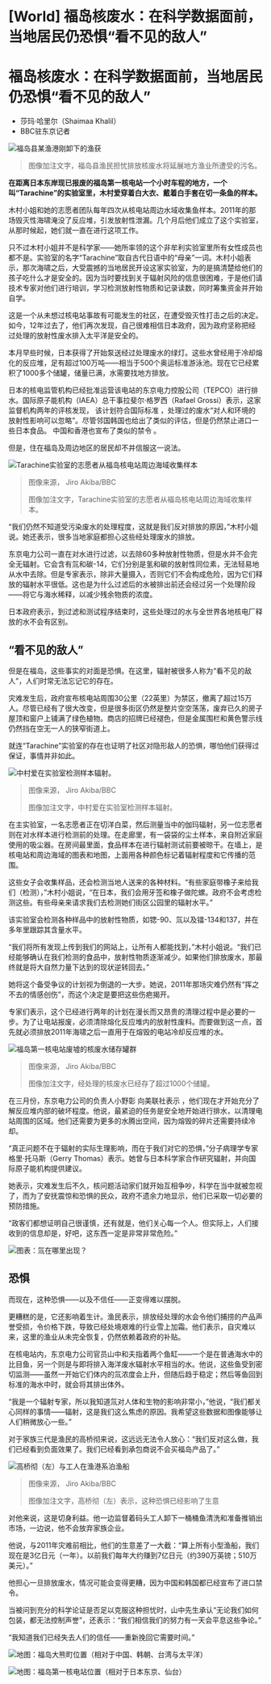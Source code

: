 # [World] 福岛核废水：在科学数据面前，当地居民仍恐惧“看不见的敌人”

#  福岛核废水：在科学数据面前，当地居民仍恐惧“看不见的敌人”

  * 莎玛·哈里尔（Shaimaa Khalil） 
  * BBC驻东京记者 


![福岛县某渔港刚卸下的渔获](_130381024_jex_11221011_de31.jpg)

> 图像加注文字，福岛县渔民担忧排放核废水将延展地方渔业所遭受的污名。

**在距离日本东岸现已报废的福岛第一核电站一个小时车程的地方，一个叫“Tarachine”的实验室里，木村爱穿着白大衣、戴着白手套在切一条鱼的样本。**

木村小姐和她的志愿者团队每年四次从核电站周边水域收集鱼样本。2011年的那场毁灭性海啸淹没了反应堆，引发放射性泄漏。几个月后他们成立了这个实验室，从那时候起，她们就一直在进行这项工作。

只不过木村小姐并不是科学家——她所率领的这个非牟利实验室里所有女性成员也都不是。实验室的名字“Tarachine”取自古代日语中的“母亲”一词。木村小姐表示，那次海啸之后，大受震撼的当地居民开设这家实验室，为的是搞清楚给他们的孩子吃什么才是安全的。因为当时要找到关于辐射风险的信息很困难，于是他们请技术专家对他们进行培训，学习检测放射性物质和记录读数，同时筹集资金并开始自学。

这是一个从未想过核电站事故有可能发生的社区，在遭受毁灭性打击之后的决定。如今，12年过去了，他们再次发现，自己很难相信日本政府，因为政府坚称把经过处理的放射性废水排入太平洋是安全的。


本月早些时候，日本获得了开始泵送经过处理废水的绿灯。这些水曾经用于冷却熔化的反应堆，足有超过100万吨——相当于500个奥运标准游泳池。现在它已经累积了1000多个储罐，储量已满，水需要找地方排放。

日本的核电监管机构已经批准运营该电站的东京电力控股公司（TEPCO）进行排水。国际原子能机构（IAEA）总干事拉斐尔·格罗西（Rafael Grossi）表示，这家监督机构两年的评核发现， 该计划符合国际标准  ，处理过的废水“对人和环境的放射性影响可以忽略”。尽管邻国韩国也给出了类似的评估，但是仍然禁止进口一些日本食品。 中国和香港也宣布了类似的禁令  。

但是，住在福岛及周边地区的居民却不并信服这一说法。

![Tarachine实验室的志愿者从福岛核电站周边海域收集样本](_130371927_34655774-25f6-45a1-a066-998e217e40cf.jpg)

> 图像来源，  Jiro Akiba/BBC
>
> 图像加注文字，Tarachine实验室的志愿者从福岛核电站周边海域收集样本。

“我们仍然不知道受污染废水的处理程度，这就是我们反对排放的原因，”木村小姐说。她还表示，很多当地家庭都担心这些经处理废水的排放。

东京电力公司一直在对水进行过滤，以去除60多种放射性物质，但是水并不会完全无辐射。它会含有氚和碳-14，它们分别是氢和碳的放射性同位素，无法轻易地从水中去除。但是专家表示，除非大量摄入，否则它们不会构成危险，因为它们释放的辐射水平很低。这也是为什么过滤后的水被排出前还会经过另一个处理阶段——将它与海水稀释，以减少残余物质的浓度。

日本政府表示，到过滤和测试程序结束时，这些处理过的水与全世界各地核电厂释放的水不会有区别。

##  “看不见的敌人”

但是在福岛，这些事实的对面是恐惧。在这里，辐射被很多人称为“看不见的敌人”，人们时常无法忘记它的存在。

灾难发生后，政府宣布核电站周围30公里（22英里）为禁区，撤离了超过15万人。尽管已经有了很大改变，但是很多街区仍然是整片空空荡荡，废弃已久的房子屋顶和窗户上铺满了绿色植物。商店的招牌已经褪色，但是金属围栏和黄色警示线仍然挡在空无一人的狭窄街道上。

就连“Tarachine”实验室的存在也证明了社区对隐形敌人的恐惧，哪怕他们获得过保证，事情并非如此。

![中村爱在实验室检测样本辐射。](_130371930_dd79295a-7c87-47c0-8438-241fa78bd835.jpg)

> 图像来源，  Jiro Akiba/BBC
>
> 图像加注文字，中村爱在实验室检测样本辐射。

在主实验室，一名志愿者正在切洋白菜，然后测量当中的伽玛辐射，另一位志愿者则在对水样本进行检测前的处理。在走廊里，有一袋袋的尘土样本，来自附近家庭使用的吸尘器。在房间最里面，食品样本在进行辐射测试前要被晾干。在墙上，是核电站和周边海域的图表和地图，上面用各种颜色标记着辐射程度和它传播的范围。

这些女子会收集样品，还会检测当地人送来的各种材料。“有些家庭带橡子来给我们（检测），”木村小姐说，“在日本，我们会用牙签和橡子做陀螺。政府不会考虑检测这些。有些母亲来请求我们去检测她们街区公园里的辐射水平。”

该实验室会检测各种样品中的放射性物质，如锶-90、氚以及镭-134和137，并在多年里跟踪其含量水平。

“我们将所有发现上传到我们的网站上，让所有人都能找到，”木村小姐说。“我们已经能够确认在我们检测的食品中，放射性物质逐渐减少。如果他们排放废水，那最终就是将大自然力量下达到的现状逆转回去。”

她将这个备受争议的计划视为倒退的一大步。她说，2011年那场灾难仍然有“挥之不去的情感创伤”，而这个决定是要把这些伤疤揭开。

专家们表示，这个已经进行两年的计划在漫长而又昂贵的清理过程中是必要的一步。为了让电站报废，必须清除熔化反应堆内的放射性废料。而要做到这一点，首先就必须排放2011年海啸之后一直用于在熔毁的电站冷却反应堆的水。

![福岛第一核电站废墟的核废水储存罐群](_130371929_82dc35f2-5580-46ed-9e28-7353913acbcc.jpg)

> 图像来源，  Jiro Akiba/BBC
>
> 图像加注文字，经处理的核废水已经存了超过1000个储罐。

在三月份，东京电力公司的负责人小野彰 向美联社表示  ，他们现在才开始充分了解反应堆内部的破坏程度。他说，最紧迫的任务是安全地开始进行排水，以清理电站周围的区域。他们还需要为更多的水腾出空间，因为熔毁的碎片还需要持续冷却。

“真正问题不在于辐射的实际生理影响，而在于我们对它的恐惧，”分子病理学专家格里·托马斯（Gerry Thomas）表示。她曾与日本科学家合作研究辐射，并向国际原子能机构提供建议。

她表示，灾难发生后不久，核问题活动家们就开始互相争吵，科学在当中就被忽视了，而为了安抚震惊和恐惧的民众，政府不遗余力地显示，他们已采取一切必要的预防措施。

“政客们都想证明自己很谨慎，还有就是，他们关心每一个人。但实际上，人们接收到的信息却是，好吧，这东西一定是非常非常危险。”

![图表：氚在哪里出现？](_130381021_tritium_sources_graph640_v3-nc.png)

##  恐惧

而现在，这种恐惧——以及不信任——正变得难以摆脱。

更糟糕的是，它还影响着生计。渔民表示，排放经处理的水会令他们捕捞的产品声誉受损，令价格下跌，导致已经处境艰难的行业雪上加霜。他们表示，自灾难以来，这里的渔业从未完全恢复，仍然依赖着政府的补贴。

在核电站内，东京电力公司官员山中和夫指着两个鱼缸——一个是在普通海水中的比目鱼，另一个则是与即将排入海洋废水辐射水平相当的水。他说，这些鱼受到密切监测——虽然一开始它们体内的氚浓度会上升，但随后趋于稳定；然后等鱼回到标准的海水中时，就会将其排出体外。

“我是一个辐射专家，所以我知道氚对人体和生物的影响非常小，”他说，“我们都关心同样的事情——辐射，这是我们这么焦虑的原因。我希望这些数据和图像能够让人们稍微放心一些。”

对于家族三代是渔民的高桥彻来说，这远远无法令人放心：“我们反对这么做，我们已经看到负面效果了。我们已经看到承包商说不会买福岛产品了。”

![高桥彻（左）与工人在渔港系泊渔船](_130371928_45478ebe-c081-4254-96a8-17f5406972c1.jpg)

> 图像来源，  Jiro Akiba/BBC
>
> 图像加注文字，高桥彻（左）表示，这种恐惧已经影响了生意

对他来说，这是切身利益。他一边监督着码头工人卸下一桶桶鱼清洗和准备推销出市场，一边说，他不会放弃家族企业。

他说，与2011年灾难前相比，他们的生意差了一大截：“算上所有小型渔船，我们现在是3亿日元（一年）。以前我们每年大约赚到7亿日元（约390万英镑；510万美元）。”

他担心一旦排放废水，情况可能会变得更糟，因为中国和韩国都已经宣布了进口禁令。

当被问到充分的科学论证是否足以克服这种担忧时，山中先生承认“无论我们如何包装，都无法控制声誉”，还表示：“我们相信我们的努力有一天会平息这些争论。”

“我知道我们已经失去人们的信任——重新挽回它需要时间。”

![地图：福岛大熊町位置（相对于中国、韩朝、台湾与太平洋）](_118013866_japan-fukushima-nuclear-2011-regional-map835-1670x940-nc.png)

![地图：福岛第一核电站位置（相对于日本东京、仙台）](_118013868_japan-fukushima-nuclear-2011-map835-1670x940-nc.png)


